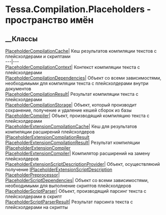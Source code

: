 # Tessa.Compilation.Placeholders - пространство имён
## __Классы
[PlaceholderCompilationCache](T_Tessa_Compilation_Placeholders_PlaceholderCompilationCache.htm)|
Кеш результатов компиляции текстов с плейсхолдерами и скриптами  
---|---  
[PlaceholderCompilationContext](T_Tessa_Compilation_Placeholders_PlaceholderCompilationContext.htm)|
Контекст компиляции текста с плейсхолдерами  
[PlaceholderCompilationDependencies](T_Tessa_Compilation_Placeholders_PlaceholderCompilationDependencies.htm)|
Объект со всеми зависимостями, необходимыми для компиляции текста с
плейсхолдерами внутри документов  
[PlaceholderCompilationResult](T_Tessa_Compilation_Placeholders_PlaceholderCompilationResult.htm)|
Результат компиляции текста с плейсхолдерами  
[PlaceholderCompilationStorage](T_Tessa_Compilation_Placeholders_PlaceholderCompilationStorage.htm)|
Объект, который производит сохранение, получение и удаление кешей сборок из
базы  
[PlaceholderCompiler](T_Tessa_Compilation_Placeholders_PlaceholderCompiler.htm)|
Объект, производящий компиляцию текста с плейсхолдерами  
[PlaceholderExtensionCompilationCache](T_Tessa_Compilation_Placeholders_PlaceholderExtensionCompilationCache.htm)|
Кеш для результатов компиляции расширений плейсхолдеров
[IPlaceholderExtensionCompilationResult](T_Tessa_Platform_Placeholders_Compilation_IPlaceholderExtensionCompilationResult.htm)  
[PlaceholderExtensionCompilationResult](T_Tessa_Compilation_Placeholders_PlaceholderExtensionCompilationResult.htm)|
Результат компиляции
[IPlaceholderExtensionCompiler](T_Tessa_Platform_Placeholders_Compilation_IPlaceholderExtensionCompiler.htm)  
[PlaceholderExtensionCompiler](T_Tessa_Compilation_Placeholders_PlaceholderExtensionCompiler.htm)|
Компилятор расширений на замену плейсхолдеров  
[PlaceholderExtensionScriptDescriptionProvider](T_Tessa_Compilation_Placeholders_PlaceholderExtensionScriptDescriptionProvider.htm)|
Объект, осуществляюий получение
[IPlaceholderExtensionScriptDescription](T_Tessa_Platform_Placeholders_Compilation_IPlaceholderExtensionScriptDescription.htm)  
[PlaceholderPreprocessor](T_Tessa_Compilation_Placeholders_PlaceholderPreprocessor.htm)|  
[PlaceholderScriptDependencies](T_Tessa_Compilation_Placeholders_PlaceholderScriptDependencies.htm)|
Объект со всеми зависимостями, необходимыми для выполнение скриптов
плейсхолдеров  
[PlaceholderScriptParser](T_Tessa_Compilation_Placeholders_PlaceholderScriptParser.htm)|
Объект, производящий парсинг текста с плейсхолдерами в скрипт  
[PlaceholderScriptParserResult](T_Tessa_Compilation_Placeholders_PlaceholderScriptParserResult.htm)|
Результат парсинга текста с плейсхолдерами на скрипты
